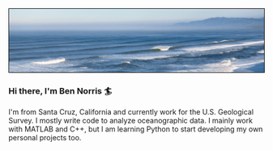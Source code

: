 <img style='border:1px solid #000000' src="https://github.com/bknorris/bknorris/blob/master/NorthWestOffshore.PNG" />


### Hi there, I'm Ben Norris :surfer:

I'm from Santa Cruz, California and currently work for the U.S. Geological Survey. I mostly write code to analyze oceanographic data. I mainly work with MATLAB and C++, but I am learning Python to start developing my own personal projects too. 

